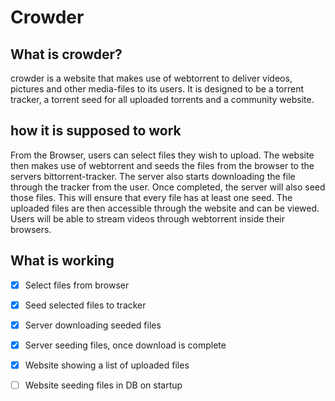 # Crowder

## What is crowder?

crowder is a website that makes use of webtorrent to deliver videos, pictures and other media-files to its users. It is designed to be a torrent tracker, a torrent seed for all uploaded torrents and a community website.

## how it is supposed to work

From the Browser, users can select files they wish to upload. The website then makes use of webtorrent and seeds the files from the browser to the servers bittorrent-tracker. The server also starts downloading the file through the tracker from the user. Once completed, the server will also seed those files. This will ensure that every file has at least one seed. The uploaded files are then accessible through the website and can be viewed. Users will be able to stream videos through webtorrent inside their browsers.

## What is working

- [X] Select files from browser
- [X] Seed selected files to tracker
- [X] Server downloading seeded files
- [X] Server seeding files, once download is complete
- [X] Website showing a list of uploaded files
- [ ] Website seeding files in DB on startup

